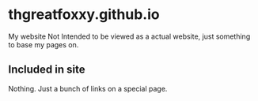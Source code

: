 # thgreatfoxxy.github.io
My website
Not Intended to be viewed as a actual website, just something to base my pages on.
## Included in site
Nothing. Just a bunch of links on a special page.
